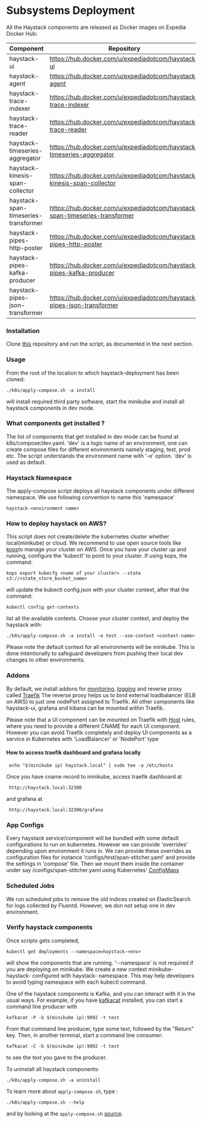 # Subsystems Deployment

All the Haystack components are released as Docker images on Expedia Docker Hub:

Component | Repository 
----------- | ---- |
haystack-ui | https://hub.docker.com/u/expediadotcom/haystack-ui 
haystack-agent | https://hub.docker.com/u/expediadotcom/haystack-agent 
haystack-trace-indexer | https://hub.docker.com/u/expediadotcom/haystack-trace-indexer 
haystack-trace-reader | https://hub.docker.com/u/expediadotcom/haystack-trace-reader 
haystack-timeseries-aggregator | https://hub.docker.com/u/expediadotcom/haystack-timeseries-aggregator 
haystack-kinesis-span-collector | https://hub.docker.com/u/expediadotcom/haystack-kinesis-span-collector 
haystack-span-timeseries-transformer | https://hub.docker.com/u/expediadotcom/haystack-span-timeseries-transformer 
haystack-pipes-http-poster | https://hub.docker.com/u/expediadotcom/haystack-pipes-http-poster
haystack-pipes-kafka-producer | https://hub.docker.com/u/expediadotcom/haystack-pipes-kafka-producer
haystack-pipes-json-transformer | https://hub.docker.com/u/expediadotcom/haystack-pipes-json-transformer 


### Installation

Clone [this](https://github.com/ExpediaInc/haystack-deployment) repository and run the script, as documented in the next section.

### Usage
From the root of the location to which haystack-deployment has been cloned:
```
./k8s/apply-compose.sh -a install
```
will install required third party software, start the minikube and install all haystack components in dev mode.

### What components get installed ?
The list of components that get installed in dev mode can be found at k8s/compose/dev.yaml. 'dev' is a logic name of an environment,
one can create compose files for different environments namely staging, test, prod etc. The script understands the environment name
with '-e' option. 'dev' is used as default.


### Haystack Namespace
The apply-compose script deploys all haystack components under different namespace. We use following convention to name this 'namespace'
```
haystack-<environment name>
```

### How to deploy haystack on AWS?
This script does not create/delete the kubernetes cluster whether local(minikube) or cloud. We recommend to use open source tools like [kops](https://github.com/kubernetes/kops)to manage your cluster on AWS. Once you have your cluster up and running, configure the 'kubectl' to point to your cluster.
If using kops, the command:
```
kops export kubecfg <name of your cluster> --state s3://<state_store_bucket_name>   
```
will update the kubectl config.json with your cluster context, after that the command:
```
kubectl config get-contexts
```
list all the available contexts. Choose your cluster context, and deploy the haystack with:
```
./k8s/apply-compose.sh -a install -e test --use-context <context-name>
```
Please note the default context for all environments will be minikube. This is done intentionally to safeguard developers
from pushing their local dev changes to other environments.

### Addons
By default, we install addons for [monitoring](https://github.com/kubernetes/heapster), [logging](https://github.com/kubernetes/kubernetes/tree/master/cluster/addons/fluentd-elasticsearch) and reverse proxy called [Traefik](https://github.com/containous/traefik)
The reverse proxy helps us to bind external loadbalancer (ELB on AWS) to just one nodePort assigned to Traefik. All other components like haystack-ui, grafana and kibana can be mounted within Traefik.

Please note that a UI component can be mounted on Traefik with [Host](https://docs.traefik.io/basics/) rules, where you need to provide a different CNAME for each UI component.
However you can avoid Traefik completely and deploy UI components as a service in Kubernetes with 'LoadBalancer' or 'NodePort' type

#### How to access traefik dashboard and grafana locally
```
 echo "$(minikube ip) haystack.local" | sudo tee -a /etc/hosts
```
Once you have cname record to minikube, access traefik dashboard at
```
 http://haystack.local:32300
```
and grafana at
```
 http://haystack.local:32300/grafana
```

### App Configs
Every haystack service/component will be bundled with some default configurations to run on kubernetes. However we can provide 'overrides' depending upon environment it runs in.
We can provide these overrides as configuration files for instance 'configs/test/span-stitcher.yaml' and provide the settings in 'compose' file.
Then we mount them inside the container under say /configs/span-stitcher.yaml using Kubernetes' [ConfigMaps](https://kubernetes.io/docs/tasks/configure-pod-container/configure-pod-configmap)

### Scheduled Jobs
We run scheduled jobs to remove the old indices created on ElasticSearch for logs collected by Fluentd. However, we don not setup one in dev environment.

### Verify haystack components
Once scripts gets completed,  
```
kubectl get deployments --namespace=haystack-<env>
```
will show the components that are running. '--namespace' is not required if you are deploying on minikube. We create a new context
minikube-haystack-<env> configured with haystack-<env> namespace. This may help developers to avoid typing namespace with each
kubectl command.


One of the haystack components is Kafka, and you can interact with it in the usual
ways. For example, if you have [kafkacat](https://github.com/edenhill/kafkacat) installed, you can start a command line
producer with
```
kafkacat -P -b $(minikube ip):9092 -t test
```
From that command line producer, type some text, followed by the "Return" key.
Then, in another terminal, start a command line consumer:
```
kafkacat -C -b $(minikube ip):9092 -t test
```
to see the text you gave to the producer.

To uninstall all haystack components:
```
./k8s/apply-compose.sh -a uninstall
```
To learn more about `apply-compose.sh`, type :
```
./k8s/apply-compose.sh --help
```
and by looking at the `apply-compose.sh` [source](../../deployment/k8s/apply-compose.sh).
